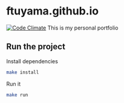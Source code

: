# ftuyama.github.io

[![Code Climate](https://codeclimate.com/github/ftuyama/ftuyama.github.io/badges/gpa.svg)](https://codeclimate.com/github/ftuyama/ftuyama.github.io)
This is my personal portfolio

## Run the project

Install dependencies

```bash
make install
```

Run it

```bash
make run
```
